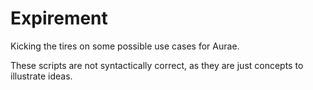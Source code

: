# Expirement 

Kicking the tires on some possible use cases for Aurae.

These scripts are not syntactically correct, as they are just concepts to illustrate ideas.

